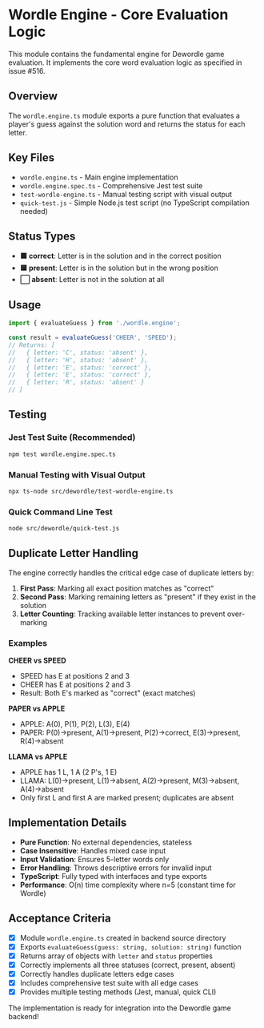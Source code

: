 # Wordle Engine - Core Evaluation Logic

This module contains the fundamental engine for Dewordle game evaluation. It implements the core word evaluation logic as specified in issue #516.

## Overview

The `wordle.engine.ts` module exports a pure function that evaluates a player's guess against the solution word and returns the status for each letter.

## Key Files

- `wordle.engine.ts` - Main engine implementation
- `wordle.engine.spec.ts` - Comprehensive Jest test suite
- `test-wordle-engine.ts` - Manual testing script with visual output
- `quick-test.js` - Simple Node.js test script (no TypeScript compilation needed)

## Status Types

- **🟩 correct**: Letter is in the solution and in the correct position
- **🟨 present**: Letter is in the solution but in the wrong position
- **⬜ absent**: Letter is not in the solution at all

## Usage

```typescript
import { evaluateGuess } from './wordle.engine';

const result = evaluateGuess('CHEER', 'SPEED');
// Returns: [
//   { letter: 'C', status: 'absent' },
//   { letter: 'H', status: 'absent' },
//   { letter: 'E', status: 'correct' },
//   { letter: 'E', status: 'correct' },
//   { letter: 'R', status: 'absent' }
// ]
```

## Testing

### Jest Test Suite (Recommended)

```bash
npm test wordle.engine.spec.ts
```

### Manual Testing with Visual Output

```bash
npx ts-node src/dewordle/test-wordle-engine.ts
```

### Quick Command Line Test

```bash
node src/dewordle/quick-test.js
```

## Duplicate Letter Handling

The engine correctly handles the critical edge case of duplicate letters by:

1. **First Pass**: Marking all exact position matches as "correct"
2. **Second Pass**: Marking remaining letters as "present" if they exist in the solution
3. **Letter Counting**: Tracking available letter instances to prevent over-marking

### Examples

**CHEER vs SPEED**

- SPEED has E at positions 2 and 3
- CHEER has E at positions 2 and 3
- Result: Both E's marked as "correct" (exact matches)

**PAPER vs APPLE**

- APPLE: A(0), P(1), P(2), L(3), E(4)
- PAPER: P(0)→present, A(1)→present, P(2)→correct, E(3)→present, R(4)→absent

**LLAMA vs APPLE**

- APPLE has 1 L, 1 A (2 P's, 1 E)
- LLAMA: L(0)→present, L(1)→absent, A(2)→present, M(3)→absent, A(4)→absent
- Only first L and first A are marked present; duplicates are absent

## Implementation Details

- **Pure Function**: No external dependencies, stateless
- **Case Insensitive**: Handles mixed case input
- **Input Validation**: Ensures 5-letter words only
- **Error Handling**: Throws descriptive errors for invalid input
- **TypeScript**: Fully typed with interfaces and type exports
- **Performance**: O(n) time complexity where n=5 (constant time for Wordle)

## Acceptance Criteria 

- [x] Module `wordle.engine.ts` created in backend source directory
- [x] Exports `evaluateGuess(guess: string, solution: string)` function
- [x] Returns array of objects with `letter` and `status` properties
- [x] Correctly implements all three statuses (correct, present, absent)
- [x] Correctly handles duplicate letters edge cases
- [x] Includes comprehensive test suite with all edge cases
- [x] Provides multiple testing methods (Jest, manual, quick CLI)

The implementation is ready for integration into the Dewordle game backend!
